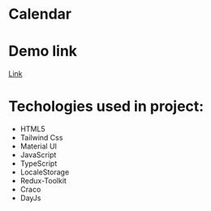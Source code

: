 # Calendar 

# Demo link
[Link](https://sanyokmalyshev.github.io/Calendar_task/)

# Techologies used in project:
* HTML5
* Tailwind Css
* Material UI
* JavaScript
* TypeScript
* LocaleStorage
* Redux-Toolkit
* Craco
* DayJs
